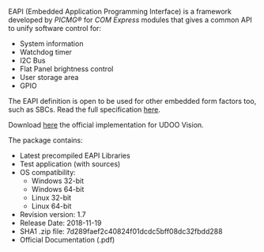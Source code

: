EAPI (Embedded Application Programming Interface) is a framework
developed by *PICMG®* for *COM Express* modules that gives a common API to unify
software control for:
- System information
- Watchdog timer
- I2C Bus
- Flat Panel brightness control
- User storage area
- GPIO

The EAPI definition is open to be used for other embedded form factors too,
such as SBCs. Read the full specification [here][specs].

Download [here][dleapi] the official implementation for UDOO Vision.

The package contains:
* Latest precompiled EAPI Libraries
* Test application (with sources)
* OS compatibility:
  * Windows 32-bit
  * Windows 64-bit
  * Linux 32-bit
  * Linux 64-bit
* Revision version: 1.7
* Release Date:  2018-11-19
* SHA1 .zip file: 7d289faef2c40824f01dcdc5bff08dc32fbdd288
* Official Documentation (.pdf)

[specs]: https://www.picmg.org/wp-content/uploads/COM_EAPI_R1_0.pdf
[dleapi]: https://udoo.org/download/files/UDOO_X86/tools/EAPI_1_20_18_RC3_Build_1373_2018_11_20.zip
